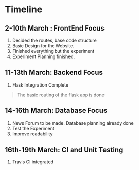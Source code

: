 # Timeline

## 2-10th March : FrontEnd Focus

1. Decided the routes, base code structure
2. Basic Design for the Website.
3. Finished everything but the experiment
4. Experiment Planning finished.

## 11-13th March: Backend Focus

1. Flask Integration Complete 
> The basic routing of the flask app is done

## 14-16th March: Database Focus

1. News Forum to be made. Database planning already done
2. Test the Experiment
3. Improve readability

## 16th-19th March: CI and Unit Testing

1. Travis CI integrated